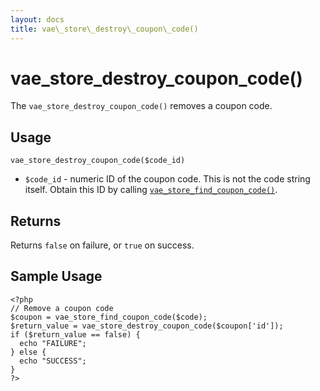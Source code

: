 ```yaml
---
layout: docs
title: vae\_store\_destroy\_coupon\_code()
---
```


# vae\_store\_destroy\_coupon\_code()

The `vae_store_destroy_coupon_code()` removes a coupon code.

## Usage

`vae_store_destroy_coupon_code($code_id)`

-   `$code_id` - numeric ID of the coupon code. This is not the code
    string itself. Obtain this ID by calling
    [`vae_store_find_coupon_code()`](//).

## Returns

Returns `false` on failure, or `true` on success.

## Sample Usage

    <?php
    // Remove a coupon code
    $coupon = vae_store_find_coupon_code($code);
    $return_value = vae_store_destroy_coupon_code($coupon['id']);
    if ($return_value == false) {
      echo "FAILURE";
    } else {
      echo "SUCCESS";
    }
    ?>
